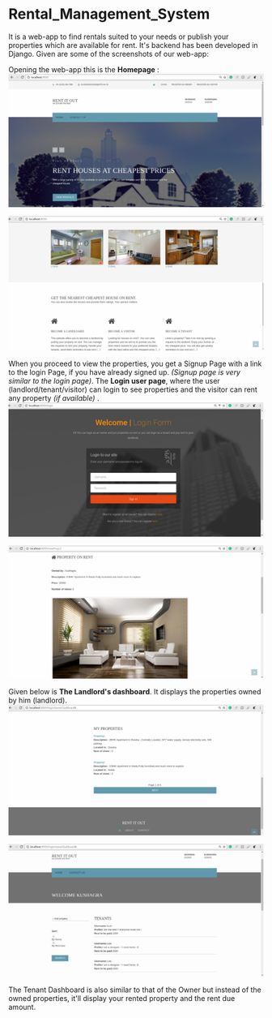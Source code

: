 # Rental_Management_System
It is a web-app to find rentals suited to your needs or publish your properties which are available for rent. It's backend has been developed in Django.
Given are some of the screenshots of our web-app:

Opening the web-app this is the **Homepage** :
![Homepage](https://github.com/aksh98/Rental_Management_System/blob/gh-pages/homepage.png)

![Homepage contd..](https://github.com/aksh98/Rental_Management_System/blob/gh-pages/homePage2.png)

When you proceed to view the properties, you get a Signup Page with a link to the login Page, if you have already signed up. _(Signup page is very similar to the login page)_.
The **Login user page**, where the user (landlord/tenant/visitor) can login to see properties and the visitor can rent any property _(if available)_ .
![Login Page](https://github.com/aksh98/Rental_Management_System/blob/gh-pages/Login_page.png)


![Properties](https://github.com/aksh98/Rental_Management_System/blob/gh-pages/properties.png)

Given below is **The Landlord's dashboard**. It displays the properties owned by him (landlord). 
![Owner Properties](https://github.com/aksh98/Rental_Management_System/blob/gh-pages/owner_properties.png)

![Owner Dashboard](https://github.com/aksh98/Rental_Management_System/blob/gh-pages/owner_dashboard.png)

The Tenant Dashboard is also similar to that of the Owner but instead of the owned properties, it'll display your rented property and the rent due amount. 

